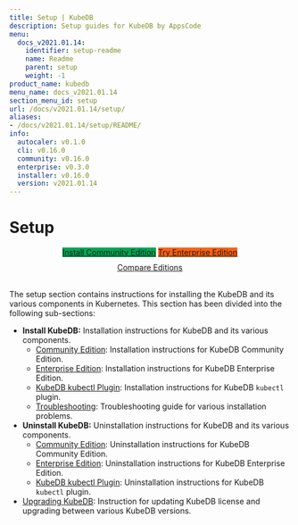```yaml
---
title: Setup | KubeDB
description: Setup guides for KubeDB by AppsCode
menu:
  docs_v2021.01.14:
    identifier: setup-readme
    name: Readme
    parent: setup
    weight: -1
product_name: kubedb
menu_name: docs_v2021.01.14
section_menu_id: setup
url: /docs/v2021.01.14/setup/
aliases:
- /docs/v2021.01.14/setup/README/
info:
  autocaler: v0.1.0
  cli: v0.16.0
  community: v0.16.0
  enterprise: v0.3.0
  installer: v0.16.0
  version: v2021.01.14
---
```


# Setup

<div style="text-align: center;">
  <a class="button is-link is-medium is-active has-text-weight-normal" href="/docs/v2021.01.14/setup/install/community" style="background:#00A651; width: 18rem;">Install Community Edition</a>
  <a class="button is-info is-medium is-active has-text-weight-normal" href="/docs/v2021.01.14/setup/install/enterprise"  style="background:#FC6011; width: 18rem;">Try Enterprise Edition</a>
  <a style="margin-top: 10px; display: block;" href="/docs/v2021.01.14/overview/README">Compare Editions</a>
</div>
<br>

The setup section contains instructions for installing the KubeDB and its various components in Kubernetes. This section has been divided into the following sub-sections:

- **Install KubeDB:** Installation instructions for KubeDB and its various components.
  - [Community Edition](/docs/v2021.01.14/setup/install/community): Installation instructions for KubeDB Community Edition.
  - [Enterprise Edition](/docs/v2021.01.14/setup/install/enterprise): Installation instructions for KubeDB Enterprise Edition.
  - [KubeDB kubectl Plugin](/docs/v2021.01.14/setup/install/kubectl_plugin): Installation instructions for KubeDB `kubectl` plugin.
  - [Troubleshooting](/docs/v2021.01.14/setup/install/troubleshoting): Troubleshooting guide for various installation problems.
- **Uninstall KubeDB:** Uninstallation instructions for KubeDB and its various components.
  - [Community Edition](/docs/v2021.01.14/setup/uninstall/community): Uninstallation instructions for KubeDB Community Edition.
  - [Enterprise Edition](/docs/v2021.01.14/setup/uninstall/enterprise): Uninstallation instructions for KubeDB Enterprise Edition.
  - [KubeDB kubectl Plugin](/docs/v2021.01.14/setup/uninstall/kubectl_plugin): Uninstallation instructions for KubeDB `kubectl` plugin.
- [Upgrading KubeDB](/docs/v2021.01.14/setup/upgrade): Instruction for updating KubeDB license and upgrading between various KubeDB versions.

